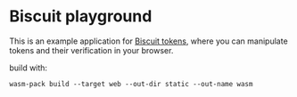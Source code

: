 # Biscuit playground

This is an example application for [Biscuit tokens](https://github.com/clevercloud/biscuit),
where you can manipulate tokens and their verification in your browser.

build with:

```
wasm-pack build --target web --out-dir static --out-name wasm
```
